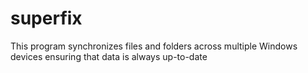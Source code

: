 # superfix
This program synchronizes files and folders across multiple Windows devices ensuring that data is always up-to-date
